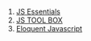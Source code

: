  1. [JS Essentials](http://www.techotopia.com/index.php/JavaScript_Essentials)
 2. [JS TOOL BOX](http://javascripttoolbox.com/bestpractices/)
 3. [Eloquent Javascript](http://eloquentjavascript.net/)
